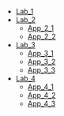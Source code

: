 - [Lab_1]()
- [Lab_2]()
    - [App_2_1]()
    - [App_2_2]()
- [Lab_3]()
    - [App_3_1]()
    - [App_3_2]()
    - [App_3_3]()
- [Lab_4]()
    - [App_4_1]()
    - [App_4_2]()
    - [App_4_3]()